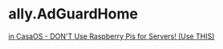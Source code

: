# ally.AdGuardHome
[in CasaOS - DON'T Use Raspberry Pis for Servers! (Use THIS)](https://youtu.be/aKmKo_Ua7rQ?t=566)
